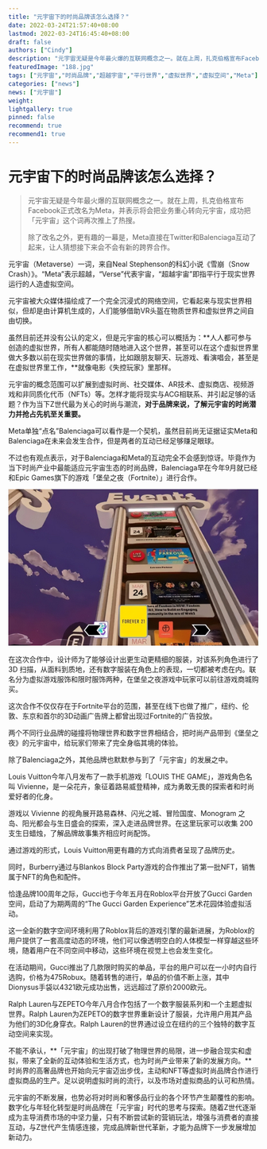 ```yaml
---
title: "元宇宙下的时尚品牌该怎么选择？"
date: 2022-03-24T21:57:40+08:00
lastmod: 2022-03-24T16:45:40+08:00
draft: false
authors: ["Cindy"]
description: "元宇宙无疑是今年最火爆的互联网概念之一。就在上周，扎克伯格宣布Facebook正式改名为Meta，并表示将会把业务重心转向元宇宙，成功把「元宇宙」这个词再次推上了热搜。"
featuredImage: "188.jpg"
tags: ["元宇宙","时尚品牌","超越宇宙","平行世界","虚拟世界","虚拟空间","Meta"]
categories: ["news"]
news: ["元宇宙"]
weight: 
lightgallery: true
pinned: false
recommend: true
recommend1: true
---
```



# 元宇宙下的时尚品牌该怎么选择？

> 元宇宙无疑是今年最火爆的互联网概念之一。就在上周，扎克伯格宣布Facebook正式改名为Meta，并表示将会把业务重心转向元宇宙，成功把「元宇宙」这个词再次推上了热搜。
>
> 除了改名之外，更有趣的一幕是，Meta直接在Twitter和Balenciaga互动了起来，让人猜想接下来会不会有新的跨界合作。

元宇宙（Metaverse）一词，来自Neal Stephenson的科幻小说《雪崩（Snow Crash）》。“Meta”表示超越，“Verse”代表宇宙，“超越宇宙”即指平行于现实世界运行的人造虚拟空间。

元宇宙被大众媒体描绘成了一个完全沉浸式的网络空间，它看起来与现实世界相似，但却是由计算机生成的，人们能够借助VR头盔在物质世界和虚拟世界之间自由切换。

虽然目前还并没有公认的定义，但是元宇宙的核心可以概括为：**人人都可参与创造的虚拟世界，所有人都能随时随地进入这个世界，甚至可以在这个虚拟世界里做大多数以前在现实世界做的事情，比如跟朋友聊天、玩游戏、看演唱会，甚至是在虚拟世界里工作，**就像电影《失控玩家》里那样。

元宇宙的概念范围可以扩展到虚拟时尚、社交媒体、AR技术、虚拟商店、视频游戏和非同质化代币（NFTs）等。怎样才能将现实与ACG相联系、并引起足够的话题？作为当下Z世代最为关心的时尚与潮流，**对于品牌来说，了解元宇宙的时尚潜力并抢占先机至关重要。**

Meta单独“点名”Balenciaga可以看作是一个契机，虽然目前尚无证据证实Meta和 Balenciaga在未来会发生合作，但是两者的互动已经足够赚足眼球。

不过也有观点表示，对于Balenciaga和Meta的互动完全不会感到惊讶。毕竟作为当下时尚产业中最能适应元宇宙生态的时尚品牌，Balenciaga早在今年9月就已经和Epic Games旗下的游戏「堡垒之夜（Fortnite）」进行合作。

![events](188.jpg)

在这次合作中，设计师为了能够设计出更生动更精细的服装，对该系列角色进行了 3D 扫描，从面料到质地，还有数字服装在角色上的表现，一切都被考虑在内。联名分为虚拟游戏服饰和限时服饰两种，在堡垒之夜游戏中玩家可以前往游戏商城购买。

这次合作不仅仅存在于Fortnite平台的范围，甚至在线下也做了推广，纽约、伦敦、东京和首尔的3D动画广告牌上都曾出现过Fortnite的广告投放。

两个不同行业品牌的碰撞将物理世界和数字世界相结合，把时尚产品带到《堡垒之夜》的元宇宙中，给玩家们带来了完全身临其境的体验。

除了Balenciaga之外，其他品牌也默默参与到了「元宇宙」的发展之中。

Louis Vuitton今年八月发布了一款手机游戏「LOUIS THE GAME」，游戏角色名叫 Vivienne，是一朵花卉，象征着路易威登精神，成为勇敢无畏的探索者和时尚爱好者的化身。

游戏以 Vivienne 的视角展开路易森林、闪光之城、冒险国度、Monogram 之岛、阳光都会与生日盛会的探索，深入走进品牌世界。在这里玩家可以收集 200 支生日蜡烛，了解品牌故事集齐相应时尚配饰。

通过游戏的形式，Louis Vuitton用更有趣的方式向消费者呈现了品牌历史。

同时，Burberry通过与Blankos Block Party游戏的合作推出了第一批NFT，销售属于NFT的角色和配件。

恰逢品牌100周年之际，Gucci也于今年五月在Roblox平台开放了Gucci Garden空间，启动了为期两周的“The Gucci Garden Experience”艺术花园体验虚拟活动。

这一全新的数字空间环境利用了Roblox背后的游戏引擎的最新进展，为Roblox的用户提供了一套高度动态的环境，他们可以像透明空白的人体模型一样穿越这些环境，随着用户在不同空间中移动，这些环境在视觉上也会发生变化。

在活动期间，Gucci推出了几款限时购买的单品，平台的用户可以在一小时内自行选购，价格为475Robux。随着转售的进行，单品的价值不断上涨，其中Dionysus手袋以4321欧元成功出售，远远超过了原价2000欧元。

Ralph Lauren与ZEPETO今年八月合作包括了一个数字服装系列和一个主题虚拟世界。Ralph Lauren为ZEPETO的数字世界重新设计了服装，允许用户用其产品为他们的3D化身穿衣。Ralph Lauren的世界通过设立在纽约的三个独特的数字互动空间来实现。

不能不承认，**「元宇宙」的出现打破了物理世界的局限，进一步融合现实和虚拟，带来了全新的互动体验和生活方式，也为时尚产业带来了新的发展方向。**时尚界的高奢品牌也开始向元宇宙迈出步伐，主动和NFT等虚拟时尚品牌合作进行虚拟商品的生产。足以说明虚拟时尚的流行，以及市场对虚拟商品的认可和热情。

元宇宙的不断发展，也势必将对时尚和奢侈品行业的各个环节产生颠覆性的影响。数字化与年轻化转型是时尚品牌在「元宇宙」时代的思考与探索。随着Z世代逐渐成为主导消费市场的中坚力量，只有不断尝试新的营销玩法，增强与消费者的直接互动，与Z世代产生情感连接，完成品牌新世代革新，才能为品牌下一步发展增加新动力。
